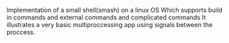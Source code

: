 Implementation of a small shell(smash) on a linux OS
Which supports build in commands
and external commands and complicated commands
It illustrates a very basic multiproccessing app
using signals between the proccess.
